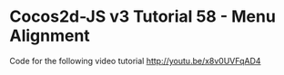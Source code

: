 Cocos2d-JS v3 Tutorial 58 - Menu Alignment
==========================================

Code for the following video tutorial http://youtu.be/x8v0UVFqAD4
